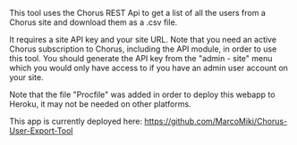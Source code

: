 This tool uses the Chorus REST Api to get a list of all the users from a Chorus site and download them as a .csv file. 

It requires a site API key and your site URL. Note that you need an active Chorus subscription to Chorus, including the API module, in order to use this tool. You should generate the API key from the "admin - site" menu which you would only have access to if you have an admin user account on your site.

Note that the file "Procfile" was added in order to deploy this webapp to Heroku, it may not be needed on other platforms.

This app is currently deployed here: https://github.com/MarcoMiki/Chorus-User-Export-Tool
